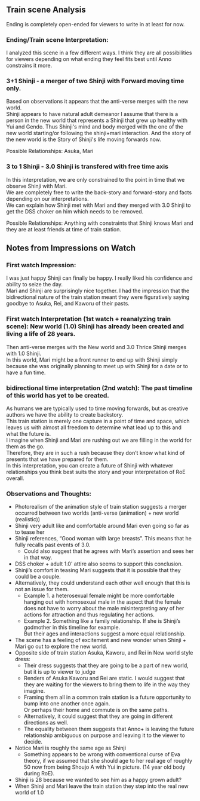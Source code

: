 ## Train scene Analysis 
Ending is completely open-ended for viewers to write in at least for now.

### Ending/Train scene Interpretation:
I analyzed this scene in a few different ways.  I think they are all possibilities for viewers depending 
on what ending they feel fits best until Anno constrains it more.

### 3+1 Shinji - a merger of two Shinji with Forward moving time only.
Based on observations it appears that the anti-verse merges with the new world.  
Shinji appears to have natural adult demeanor
I assume that there is a person in the new world that represents a Shinji that grew up healthy with Yui and Gendo.
Thus Shinji's mind and body merged with the one of the new world starting/or following the shinji+mari interaction.
And the story of the new world is the Story of Shinji's life moving forwards now.

Possible Relationships: Asuka, Mari

### 3 to 1 Shinji - 3.0 Shinji is transfered with free time axis 
In this interpretation, we are only constrained to the point in time that we observe Shinji with Mari.  
We are completely free to 
write the back-story and forward-story and facts depending on our interpretations.  
We can explain how Shinji met with Mari and they merged with 3.0 Shinji to get the DSS choker on him which needs to be removed.

Possible Relationships:  Anything with constraints that Shinji knows Mari and they are at least friends at time of train station.

## Notes from Impressions on Watch
### First watch Impression:
I was just happy Shinji can finally be happy.  I really liked his confidence and ability to seize the day.  
Mari and Shinji are surprisingly nice together.  I had the impression that the bidirectional nature of the 
train station meant they were figuratively saying goodbye to Asuka, Rei, and Kaworu of their pasts. 

### First watch Interpretation (1st watch + reanalyzing train scene): New world (1.0) Shinji has already been created and living a life of 28 years.  
Then anti-verse merges with the New world and 3.0 Thrice Shinji merges with 1.0 Shinji.  
In this world, Mari might be a front runner to end up with Shinji simply because she was originally planning to 
meet up with Shinji for a date or to have a fun time.

### bidirectional time interpretation (2nd watch):  The past timeline of this world has yet to be created.  
As humans we are typically used to time moving forwards, but as creative authors we have the ability to create backstory.  
This train station is merely one capture in a point of time and space, which leaves us with almost all freedom to determine what lead up to this and what the future is.  
I imagine when Shinji and Mari are rushing out we are filling in the world for them as the go.  
Therefore, they are in such a rush because they don’t know what kind of presents that we have prepared for them.  
In this interpretation, you can create a future of Shinji with whatever relationships you think best suits the story and your interpretation of RoE overall.


### Observations and Thoughts:
*	Photorealism of the animation style of train station suggests a merger occurred between two worlds (anti-verse (animation) + new world (realistic))
*	Shinji very adult like and comfortable around Mari even going so far as to tease her
*	Shinji references, “Good woman with large breasts”.  This means that he fully recalls past events of 3.0.
	*	Could also suggest that he agrees with Mari’s assertion and sees her in that way.
*	DSS choker + adult 1.0' attire also seems to support this conclusion.
*	Shinji’s comfort in teasing Mari suggests that it is possible that they could be a couple.
*	Alternatively, they could understand each other well enough that this is not an issue for them.
	*	Example 1. a heterosexual female might be more comfortable hanging out with homosexual male in the aspect that the female does not have to worry about the male misinterpreting any of her actions for attraction and thus regulating her actions.
	*	Example 2. Something like a family relationship.  If she is Shinji’s godmother in this timeline for example.  
But their ages and interactions suggest a more equal relationship.
*	The scene has a feeling of excitement and new wonder when Shinji + Mari go out to explore the new world.
*	Opposite side of train station Asuka, Kaworu, and Rei in New world style dress:
	*	Their dress suggests that they are going to be a part of new world, but it is up to viewer to judge
	*	Renders of Asuka Kaworu and Rei are static.  I would suggest that they are waiting for the viewers to bring them to life in the way they imagine.		
	*	Framing them all in a common train station is a future opportunity to bump into one another once again.  
Or perhaps their home and commute is on the same paths.
	*	Alternatively, it could suggest that they are going in different directions as well.
	*	The equality between them suggests that Anno+ is leaving the future relationship ambiguous on purpose and leaving it to the viewer to decide.
*	Notice Mari is roughly the same age as Shinji
	*	Something appears to be wrong with conventional curse of Eva theory, if we assumed that she should age to her real age of roughly 50 now from being Shoujo A with Yui in picture. (14 year old body during RoE). 
*	Shinji is 28 because we wanted to see him as a happy grown adult?
*	When Shinji and Mari leave the train station they step into the real new world of 1.0
